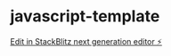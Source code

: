 # javascript-template

[Edit in StackBlitz next generation editor ⚡️](https://stackblitz.com/~/github.com/Kodealex/javascript-template)